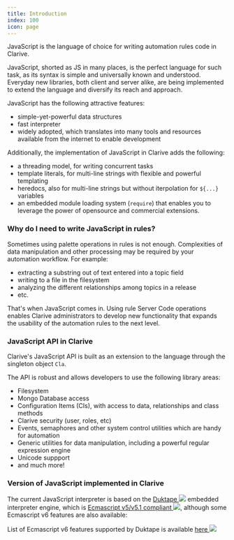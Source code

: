 ```yaml
---
title: Introduction
index: 100
icon: page
---
```


JavaScript is the language of choice for writing automation rules code in Clarive.

JavaScript, shorted as JS in many places, is the perfect language for such task, as its syntax is simple and universally
known and understood. Everyday new libraries, both client and server alike, are being implemented
to extend the language and diversify its reach and approach.

JavaScript has the following attractive features:

- simple-yet-powerful data structures
- fast interpreter
- widely adopted, which translates into many tools and resources available from the internet to
enable development

Additionally, the implementation of JavaScript in Clarive adds the following:

- a threading model, for writing concurrent tasks
- template literals, for multi-line strings with flexible and powerful templating
- heredocs, also for multi-line strings but without iterpolation for `${...}` variables
- an embedded module loading system (`require`) that enables you to leverage the power of
opensource and commercial extensions.

### Why do I need to write JavaScript in rules?

Sometimes using palette operations in rules is not enough. Complexities
of data manipulation and other processing may be required by your automation
workflow. For example:

- extracting a substring out of text entered into a topic field
- writing to a file in the filesystem
- analyzing the different relationships among topics in a release
- etc.

That's when JavaScript comes in. Using rule Server Code operations
enables Clarive administrators to develop new functionality that expands
the usability of the automation rules to the next level.

### JavaScript API in Clarive

Clarive's JavaScript API is built as an extension to the language
through the singleton object `Cla`.

The API is robust and allows developers to use the following
library areas:

- Filesystem
- Mongo Database access
- Configuration Items (CIs), with access to data, relationships and class methods
- Clarive security (user, roles, etc)
- Events, semaphores and other system control utilities which are handy for automation
- Generic utilities for data manipulation, including a powerful regular expression engine
- Unicode suppport
- and much more!

### Version of JavaScript implemented in Clarive

The current JavaScript interpreter is based on the [Duktape <img class='ext-link' src='static/images/icons/window-new.svg' />](http://duktape.org)
embedded interpreter engine, which
is [Ecmascript v5/v5.1 compliant <img class='ext-link' src='static/images/icons/window-new.svg' />](http://www.ecma-international.org/ecma-262/5.1/),
although some Ecmascript v6 features are also available:

List of Ecmascript v6 features supported by Duktape is available [here <img class='ext-link' src='static/images/icons/window-new.svg' />](http://duktape.org/guide.html#es6features)


